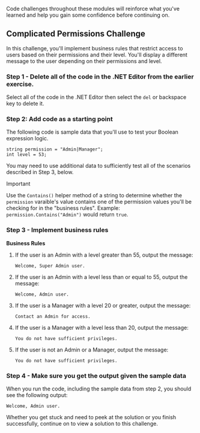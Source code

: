 Code challenges throughout these modules will reinforce what you've learned and help you gain some confidence before continuing on.

## Complicated Permissions Challenge

In this challenge, you'll implement business rules that restrict access to users based on their permissions and their level.  You'll display a different message to the user depending on their permissions and level.

### Step 1 - Delete all of the code in the .NET Editor from the earlier exercise.

Select all of the code in the .NET Editor then select the `del` or backspace key to delete it.

### Step 2: Add code as a starting point

The following code is sample data that you'll use to test your Boolean expression logic.

```csharp-interactive
string permission = "Admin|Manager";
int level = 53;
```

You may need to use additional data to sufficiently test all of the scenarios described in Step 3, below.

> [!IMPORTANT]
> Use the `Contains()` helper method of a string to determine whether the `permission` varaible's value contains one of the permission values you'll be checking for in the "business rules".  Example: `permission.Contains("Admin")` would return `true`. 

### Step 3 - Implement business rules

**Business Rules**

1. If the user is an Admin with a level greater than 55, output the message:

   ```output
   Welcome, Super Admin user.
   ```

2. If the user is an Admin with a level less than or equal to 55, output the message:
 
   ```output
   Welcome, Admin user.
   ```

3. If the user is a Manager with a level 20 or greater, output the message:

   ```output
   Contact an Admin for access.
   ```

4. If the user is a Manager with a level less than 20, output the message:

   ```output
   You do not have sufficient privileges.
   ```

5. If the user is not an Admin or a Manager, output the message:

   ```output
   You do not have sufficient privileges.
   ```

### Step 4 - Make sure you get the output given the sample data

When you run the code, including the sample data from step 2, you should see the following output:

```output
Welcome, Admin user.
```


Whether you get stuck and need to peek at the solution or you finish successfully, continue on to view a solution to this challenge.
